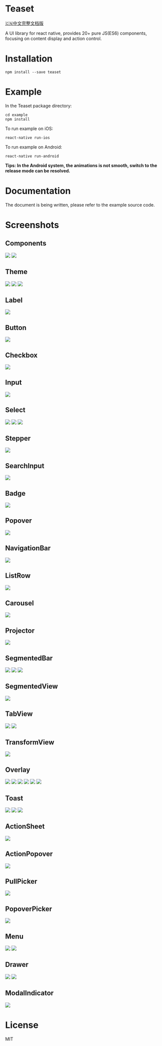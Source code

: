 # Teaset
[🇨🇳中文完整文档版](./docs/cn/README.md)

A UI library for react native, provides 20+ pure JS(ES6) components, focusing on content display and action control.

# Installation
```
npm install --save teaset
```

# Example
In the Teaset package directory:
```
cd example
npm install
```
To run example on iOS:
```
react-native run-ios
```
To run example on Android:
```
react-native run-android
```
**Tips: In the Android system, the animations is not smooth, switch to the release mode can be resolved.**

# Documentation
The document is being written, please refer to the example source code.

# Screenshots

## Components
![](https://github.com/rilyu/teaset/blob/master/screenshots/00-Teaset1.png?raw=true) ![](https://github.com/rilyu/teaset/blob/master/screenshots/00-Teaset2.png?raw=true)

## Theme
![](https://github.com/rilyu/teaset/blob/master/screenshots/00a-Theme1.png?raw=true) ![](https://github.com/rilyu/teaset/blob/master/screenshots/00a-Theme2.png?raw=true)
![](https://github.com/rilyu/teaset/blob/master/screenshots/00a-Theme3.png?raw=true)

## Label
![](https://github.com/rilyu/teaset/blob/master/screenshots/01-Label.png?raw=true)

## Button
![](https://github.com/rilyu/teaset/blob/master/screenshots/02-Button.png?raw=true)

## Checkbox
![](https://github.com/rilyu/teaset/blob/master/screenshots/03-Checkbox.png?raw=true)

## Input
![](https://github.com/rilyu/teaset/blob/master/screenshots/04-Input.png?raw=true)

## Select
![](https://github.com/rilyu/teaset/blob/master/screenshots/05-Select1.png?raw=true) ![](https://github.com/rilyu/teaset/blob/master/screenshots/05-Select2.png?raw=true)
![](https://github.com/rilyu/teaset/blob/master/screenshots/05-Select3.png?raw=true)

## Stepper
![](https://github.com/rilyu/teaset/blob/master/screenshots/05a-Stepper.png?raw=true)

## SearchInput
![](https://github.com/rilyu/teaset/blob/master/screenshots/05b-SearchInput.png?raw=true)

## Badge
![](https://github.com/rilyu/teaset/blob/master/screenshots/06-Badge.png?raw=true)

## Popover
![](https://github.com/rilyu/teaset/blob/master/screenshots/07-Popover.png?raw=true)

## NavigationBar
![](https://github.com/rilyu/teaset/blob/master/screenshots/08-NavigationBar.png?raw=true)

## ListRow
![](https://github.com/rilyu/teaset/blob/master/screenshots/09-ListRow.png?raw=true)

## Carousel
![](https://github.com/rilyu/teaset/blob/master/screenshots/10-Carousel.png?raw=true)

## Projector
![](https://github.com/rilyu/teaset/blob/master/screenshots/11-Projector.png?raw=true)

## SegmentedBar
![](https://github.com/rilyu/teaset/blob/master/screenshots/11a-SegmentedBar1.png?raw=true) ![](https://github.com/rilyu/teaset/blob/master/screenshots/11a-SegmentedBar2.png?raw=true)
![](https://github.com/rilyu/teaset/blob/master/screenshots/11a-SegmentedBar3.png?raw=true)

## SegmentedView
![](https://github.com/rilyu/teaset/blob/master/screenshots/12-SegmentedView.png?raw=true)

## TabView
![](https://github.com/rilyu/teaset/blob/master/screenshots/13-TabView.png?raw=true) ![](https://github.com/rilyu/teaset/blob/master/screenshots/13-TabView2.png?raw=true)

## TransformView
![](https://github.com/rilyu/teaset/blob/master/screenshots/14-TransformView.png?raw=true)

## Overlay
![](https://github.com/rilyu/teaset/blob/master/screenshots/15-Overlay1.png?raw=true) ![](https://github.com/rilyu/teaset/blob/master/screenshots/15-Overlay2.png?raw=true)
![](https://github.com/rilyu/teaset/blob/master/screenshots/15-Overlay3.png?raw=true) ![](https://github.com/rilyu/teaset/blob/master/screenshots/15-Overlay6.png?raw=true)
![](https://github.com/rilyu/teaset/blob/master/screenshots/15-Overlay4.png?raw=true) ![](https://github.com/rilyu/teaset/blob/master/screenshots/15-Overlay5.png?raw=true)

## Toast
![](https://github.com/rilyu/teaset/blob/master/screenshots/16-Toast1.png?raw=true) ![](https://github.com/rilyu/teaset/blob/master/screenshots/16-Toast2.png?raw=true)
![](https://github.com/rilyu/teaset/blob/master/screenshots/16-Toast3.png?raw=true)

## ActionSheet
![](https://github.com/rilyu/teaset/blob/master/screenshots/17-ActionSheet.png?raw=true)

## ActionPopover
![](https://github.com/rilyu/teaset/blob/master/screenshots/18-ActionPopover.png?raw=true)

## PullPicker
![](https://github.com/rilyu/teaset/blob/master/screenshots/19-PullPicker.png?raw=true)

## PopoverPicker
![](https://github.com/rilyu/teaset/blob/master/screenshots/20-PopoverPicker.png?raw=true)

## Menu
![](https://github.com/rilyu/teaset/blob/master/screenshots/20a-Menu1.png?raw=true) ![](https://github.com/rilyu/teaset/blob/master/screenshots/20a-Menu2.png?raw=true)

## Drawer
![](https://github.com/rilyu/teaset/blob/master/screenshots/20b-Drawer1.png?raw=true) ![](https://github.com/rilyu/teaset/blob/master/screenshots/20b-Drawer2.png?raw=true)

## ModalIndicator
![](https://github.com/rilyu/teaset/blob/master/screenshots/21-ModalIndicator.png?raw=true)

# License
MIT